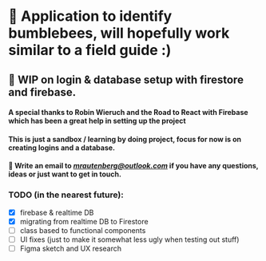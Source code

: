 # :bee: Application to identify bumblebees, will hopefully work similar to a field guide :)

## :construction: WIP on login & database setup with firestore and firebase.

#### A special thanks to Robin Wieruch and the **Road to React with Firebase** which has been a great help in setting up the project

#### This is just a sandbox / learning by doing project, focus for now is on creating logins and a database.

#### :email: Write an email to *mrautenberg@outlook.com* if you have any questions, ideas or just want to get in touch.

### TODO (in the nearest future):

- [x] firebase & realtime DB
- [x] migrating from realtime DB to Firestore
- [ ] class based to functional components
- [ ] UI fixes (just to make it somewhat less ugly when testing out stuff)
- [ ] Figma sketch and UX research
